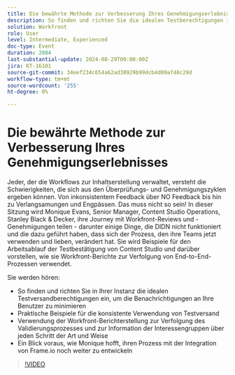```yaml
---
title: Die bewährte Methode zur Verbesserung Ihres Genehmigungserlebnisses
description: So finden und richten Sie die idealen Testberechtigungen in Ihrer Instanz ein, um Benachrichtigungen an Ihre Benutzer zu minimieren Praktische Beispiele für die Schulung Ihrer Benutzer, wie Sie Testversand konsistent nutzen können Wie Sie mit Workfront-Berichten den Genehmigungsprozess verfolgen und Interessengruppen über jeden Schritt auf dem Laufenden halten, wie A-Ahead herausfinden möchte, wie Monique mit der Integration von Frame.io ihren Prozess noch weiter entwickeln möchte
solution: Workfront
role: User
level: Intermediate, Experienced
doc-type: Event
duration: 2084
last-substantial-update: 2024-08-29T00:00:00Z
jira: KT-16101
source-git-commit: 34eef234c654a62ad30929b99dcb4d09af48c29d
workflow-type: tm+mt
source-wordcount: '255'
ht-degree: 0%

---
```



# Die bewährte Methode zur Verbesserung Ihres Genehmigungserlebnisses

Jeder, der die Workflows zur Inhaltserstellung verwaltet, versteht die Schwierigkeiten, die sich aus den Überprüfungs- und Genehmigungszyklen ergeben können. Von inkonsistentem Feedback über NO Feedback bis hin zu Verlangsamungen und Engpässen. Das muss nicht so sein! In dieser Sitzung wird Monique Evans, Senior Manager, Content Studio Operations, Stanley Black &amp; Decker, ihre Journey mit Workfront-Reviews und -Genehmigungen teilen - darunter einige Dinge, die DIDN nicht funktioniert und die dazu geführt haben, dass sich der Prozess, den ihre Teams jetzt verwenden und lieben, verändert hat. Sie wird Beispiele für den Arbeitsablauf der Testbestätigung von Content Studio und darüber vorstellen, wie sie Workfront-Berichte zur Verfolgung von End-to-End-Prozessen verwendet.

Sie werden hören:

* So finden und richten Sie in Ihrer Instanz die idealen Testversandberechtigungen ein, um die Benachrichtigungen an Ihre Benutzer zu minimieren
* Praktische Beispiele für die konsistente Verwendung von Testversand
* Verwendung der Workfront-Berichterstellung zur Verfolgung des Validierungsprozesses und zur Information der Interessengruppen über jeden Schritt der Art und Weise
* Ein Blick voraus, wie Monique hofft, ihren Prozess mit der Integration von Frame.io noch weiter zu entwickeln

>[!VIDEO](https://video.tv.adobe.com/v/3433212/?learn=on)
